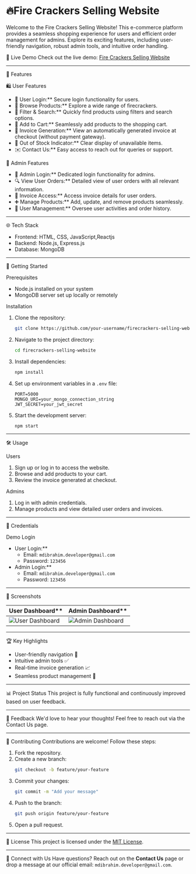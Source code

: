  # 🔥Fire Crackers Selling Website

Welcome to the Fire Crackers Selling Website! This e-commerce platform provides a seamless shopping experience for users and efficient order management for admins. Explore its exciting features, including user-friendly navigation, robust admin tools, and intuitive order handling.

 📍 Live Demo
Check out the live demo: [Fire Crackers Selling Website](https://smtraders.onrender.com/)

---

 🌟 Features

 🛍️ User Features
- 🔑 User Login:** Secure login functionality for users.
- 🎉 Browse Products:** Explore a wide range of firecrackers.
- 🔎 Filter & Search:** Quickly find products using filters and search options.
- 🛒 Add to Cart:** Seamlessly add products to the shopping cart.
- 📝 Invoice Generation:** View an automatically generated invoice at checkout (without payment gateway).
- 📢 Out of Stock Indicator:** Clear display of unavailable items.
- ✉️ Contact Us:** Easy access to reach out for queries or support.

💪 Admin Features
- 🔑 Admin Login:** Dedicated login functionality for admins.
- 🔍 View User Orders:** Detailed view of user orders with all relevant information.
- 📝 Invoice Access:** Access invoice details for user orders.
- ➕ Manage Products:** Add, update, and remove products seamlessly.
- 👤 User Management:** Oversee user activities and order history.

---

 🌐 Tech Stack
- Frontend: HTML, CSS, JavaScript,Reactjs
- Backend: Node.js, Express.js
- Database: MongoDB

---

 📖 Getting Started

Prerequisites
- Node.js installed on your system
- MongoDB server set up locally or remotely

 Installation
1. Clone the repository:
   ```bash
   git clone https://github.com/your-username/firecrackers-selling-website.git
   ```
2. Navigate to the project directory:
   ```bash
   cd firecrackers-selling-website
   ```
3. Install dependencies:
   ```bash
   npm install
   ```
4. Set up environment variables in a `.env` file:
   ```
   PORT=5000
   MONGO_URI=your_mongo_connection_string
   JWT_SECRET=your_jwt_secret
   ```
5. Start the development server:
   ```bash
   npm start
   ```

---

 🛠️ Usage

 Users
1. Sign up or log in to access the website.
2. Browse and add products to your cart.
3. Review the invoice generated at checkout.

 Admins
1. Log in with admin credentials.
2. Manage products and view detailed user orders and invoices.

---

🚨 Credentials

 Demo Login
- User Login:**
  - Email: `mdibrahim.developer@gmail.com`
  - Password: `123456`
- Admin Login:**
  - Email: `mdibrahim.developer@gmail.com`
  - Password: `123456`

---

 🎨 Screenshots

| User Dashboard**       | Admin Dashboard**       |
|--------------------------|--------------------------|
| ![User Dashboard](https://ibb.co/Lx6nZ1w) | ![Admin Dashboard](https://ibb.co/XtsKWc0) |

---

🏆 Key Highlights
- User-friendly navigation 🎨
- Intuitive admin tools ✅
- Real-time invoice generation 📈
- Seamless product management 🎁

---

📊 Project Status
This project is fully functional and continuously improved based on user feedback.

---

 📢 Feedback
We'd love to hear your thoughts! Feel free to reach out via the Contact Us page.

---

 🔧 Contributing
Contributions are welcome! Follow these steps:
1. Fork the repository.
2. Create a new branch:
   ```bash
   git checkout -b feature/your-feature
   ```
3. Commit your changes:
   ```bash
   git commit -m "Add your message"
   ```
4. Push to the branch:
   ```bash
   git push origin feature/your-feature
   ```
5. Open a pull request.

---

 💚 License
This project is licensed under the [MIT License](LICENSE).

---

 🔗 Connect with Us
Have questions? Reach out on the **Contact Us** page or drop a message at our official email: `mdibrahim.developer@gmail.com`.

